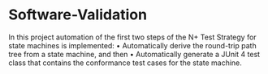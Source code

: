 # Software-Validation
In this project automation of the first two steps of the N+ Test Strategy for state machines is implemented:
• Automatically derive the round-trip path tree from a state machine, and then
• Automatically generate a JUnit 4 test class that contains the conformance test cases for the state machine.
